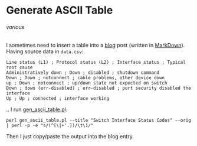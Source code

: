 # Generate ASCII Table
###### various

I sometimes need to insert a table into a [blog](http://openhouse.sk/blog) post (written in [MarkDown](http://daringfireball.net/projects/markdown/syntax)). Having source data in `data.csv`:

    Line status (L1) ; Protocol status (L2) ; Interface status ; Typical root cause
    Administratively down ; Down ; disabled ; shutdown command
    Down ; Down ; notconnect ; cable problems, other device down
    up ; Down ; notconnect ; up/down state not expected on switch
    Down ; down (err-disabled) ; err-disabled ; port security disabled the interface
    Up ; Up ; connected ; interface working

.. I run [gen_ascii_table.pl](https://github.com/jreisinger/varia/blob/master/gen_ascii_table.pl):

    perl gen_ascii_table.pl --title "Switch Interface Status Codes" --orig | perl -p -e "s/(^[\|+'.])/\t\1/"

Then I just copy/paste the output into the blog entry.
